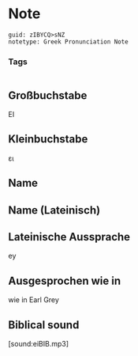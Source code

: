 # Note
```
guid: zIBYCQ>sNZ
notetype: Greek Pronunciation Note
```

### Tags
```
```

## Großbuchstabe
ΕΙ

## Kleinbuchstabe
ει

## Name


## Name (Lateinisch)


## Lateinische Aussprache
ey

## Ausgesprochen wie in
wie in Earl Grey

## Biblical sound
[sound:eiBIB.mp3]
